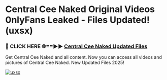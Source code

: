 # Central Cee Naked Original Videos 0nlyFans Leaked - Files Updated! (uxsx)

<h3>🔴 CLICK HERE 🌐==►► <a href="https://tinyurl.com/yckcrads" rel="nofollow">Central Cee Naked Updated Files</a></h3>

Get Central Cee Naked and all content. Now you can access all videos and pictures of Central Cee Naked. New Updated Files 2025!

[![uxsx](https://i.imgur.com/hpKpOFt.gif)](https://tinyurl.com/yckcrads)
